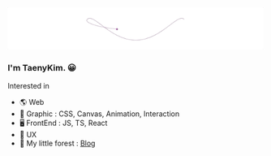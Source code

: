 ![](./images/profile.gif)

### I'm TaenyKim. 😀

Interested in

- 🌎 Web
- 🎨 Graphic : CSS, Canvas, Animation, Interaction
- 🖥 FrontEnd : JS, TS, React
- 🌸 UX
- 🌳 My little forest : [Blog](https://taeny.dev/)
